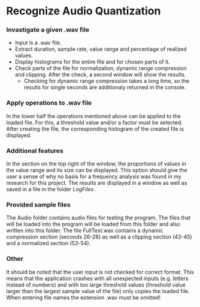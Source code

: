 # Recognize Audio Quantization

### Invastigate a given .wav file

* Input is a .wav file.
* Extract duration, sample rate, value range and percentage of realized values.
* Display histograms for the entire file and for chosen parts of it.
* Check parts of the file for normalization, dynamic range compression and clipping. After the check, a second window will show the results.
  * Checking for dynamic range compression takes a long time, so the results for single seconds are additionaly returned in the console.


### Apply operations to .wav file

In the lower half the operations mentioned above can be applied to the loaded file. For this, a threshold value and/or a factor must be selected. After creating the file, the corresponding histogram of the created file is displayed.


### Additional features

In the section on the top right of the window, the proportions of values in the value range and its size can be displayed. This option should give the user a sense of why no basis for a frequency analysis was found in my research for this project. The results are displayed in a window as well as saved in a file in the folder *LogFiles*.


### Provided sample files

The Audio folder contains audio files for testing the program. The files that will be loaded into the program will be loaded from this folder and also written into this folder. The file FullTest.wav contains a dynamic compression section (seconds 26-28) as well as a clipping section (43-45) and a normalized section (53-54).


### Other

It should be noted that the user input is not checked for correct format. This means that the application crashes with all unexpected inputs (e.g. letters instead of numbers) and with too large threshold values (threshold value larger than the largest sample value of the file) only copies the loaded file. When entering file names the extension .wav must be omitted!
